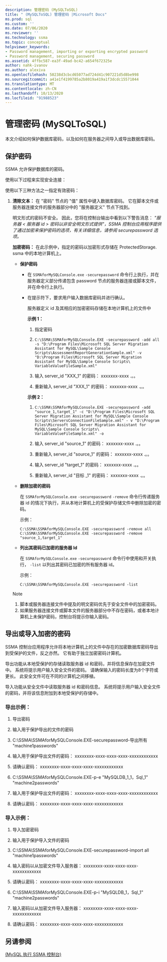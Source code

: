 ```yaml
---
description: 管理密码 (MySQLToSQL)
title: " (MySQLToSQL) 管理密码 |Microsoft Docs"
ms.prod: sql
ms.custom: ''
ms.date: 07/06/2020
ms.reviewer: ''
ms.technology: ssma
ms.topic: conceptual
helpviewer_keywords:
- Password management, importing or exporting encrypted password
- Password management, securing password
ms.assetid: 4ffbc587-ea3f-49ad-bc42-a654f672325e
author: nahk-ivanov
ms.author: alexiva
ms.openlocfilehash: 50238d3cbcd65077ad724d41c907221d5d8be998
ms.sourcegitcommit: a41e1f4199785a2b8019a419a1f3dcdc15571044
ms.translationtype: MT
ms.contentlocale: zh-CN
ms.lasthandoff: 10/13/2020
ms.locfileid: "91988523"
---
```

# <a name="managing-passwords-mysqltosql"></a>管理密码 (MySQLToSQL)
本文介绍如何保护数据库密码，以及如何在服务器之间导入或导出数据库密码。
  
## <a name="securing-password"></a>保护密码  
SSMA 允许保护数据库的密码。  
  
使用以下过程来实现安全连接：  
  
使用以下三种方法之一指定有效密码：  
  
1.  **清除文本：** 在 "密码" 节点的 "值" 属性中键入数据库密码。 它在脚本文件或服务器连接文件的服务器部分中的 "服务器定义" 节点下找到。  
  
    明文形式的密码不安全。 因此，您将在控制台输出中看到以下警告消息： *"服务器 &lt; 服务器 id &gt; 密码以非安全明文形式提供"，SSMA 控制台应用程序提供了通过加密来保护密码的选项，有关详细信息，请参阅 securepassword 选项。*  
  
    **加密密码：** 在此示例中，指定的密码以加密形式存储在 ProtectedStorage. ssma 中的本地计算机上。  
  
    -   **保护密码**  
  
        -   在 `SSMAforMySQLConsole.exe` `-securepassword` 命令行上执行，并在服务器定义部分传递包含 password 节点的服务器连接或脚本文件，并在命令行上执行。  
  
        -   在提示符下，要求用户输入数据库密码并进行确认。  
  
            服务器定义 id 及其相应的加密密码存储在本地计算机上的文件中  
            
            **示例 1：**
            
            1. 指定密码
            
            2. `C:\SSMA\SSMAforMySQLConsole.EXE -securepassword -add all -s "D:\Program Files\Microsoft SQL Server Migration Assistant for MySQL\Sample Console Scripts\AssessmentReportGenerationSample.xml" -v "D:\Program Files\Microsoft SQL Server Migration Assistant for MySQL\Sample Console Scripts\ VariableValueFileSample.xml"`
            
            3. 输入 server_id "XXX_1" 的密码： xxxxxxx-xxxx .。。
            
            4. 重新输入 server_id "XXX_1" 的密码： xxxxxxx-xxxx .。。
            
            **示例 2：**
            
            1. `C:\SSMA\SSMAforMySQLConsole.EXE -securepassword -add "source_1,target_1" -c "D:\Program Files\Microsoft SQL Server Migration Assistant for MySQL\Sample Console Scripts\ServersConnectionFileSample.xml" - v "D:\Program Files\Microsoft SQL Server Migration Assistant for MySQL\Sample Console Scripts\ VariableValueFileSample.xml" -o`
            
            2. 输入 server_id "source_1" 的密码： xxxxxxx-xxxx .。。
            
            3. 重新输入 server_id "source_1" 的密码： xxxxxxx-xxxx .。。
            
            4. 输入 server_id "target_1" 的密码： xxxxxxx-xxxx .。。
            
            5. 重新输入 server_id "目标 _1" 的密码： xxxxxxx-xxxx .。。
            
    -   **删除加密的密码**  
  
        在 `SSMAforMySQLConsole.exe` `-securepassword` `-remove` 命令行传递服务器 id 的情况下执行，并从本地计算机上的受保护存储文件中删除加密的密码。  
  
        示例：  

        ```console
        C:\SSMA\SSMAforMySQLConsole.EXE -securepassword -remove all
        C:\SSMA\SSMAforMySQLConsole.EXE -securepassword -remove "source_1,target_1"  
        ```
  
    -   **列出其密码已加密的服务器 Id**  
  
        在 `SSMAforMySQLConsole.exe` `-securepassword` 命令行中使用和开关执行， `-list` 以列出其密码已加密的所有服务器 id。  
  
        示例：  
        
        ```console
        C:\SSMA\SSMAforMySQLConsole.EXE -securepassword -list  
        ```
  
    > [!NOTE]  
    > 1.  脚本或服务器连接文件中提及的明文密码优先于安全文件中的加密密码。  
    > 2.  如果服务器连接文件或脚本文件的服务器部分中不存在密码，或者本地计算机上未保护密码，控制台将提示你输入密码。  
  
## <a name="exporting-or-importing-encrypted-passwords"></a>导出或导入加密的密码  
SSMA 控制台应用程序允许将本地计算机上的文件中存在的加密数据库密码导出到受保护的文件，反之亦然。 它有助于独立加密密码计算机。

导出功能从本地受保护的存储读取服务器 id 和密码，并将信息保存在加密文件中。 系统将提示用户输入安全文件的密码。 请确保输入的密码长度为8个字符或更长。 此安全文件可在不同的计算机之间移植。

导入功能从安全文件中读取服务器 id 和密码信息。 系统将提示用户输入安全文件的密码，并将该信息附加到本地受保护的存储中。  
  
### <a name="export-example"></a>导出示例：  

1. 导出密码

2. 输入用于保护导出的文件的密码

3. C:\SSMA\SSMAforMySQLConsole.EXE-securepassword-导出所有 "machine1passwords"

4. 输入用于保护导出文件的密码： xxxxxxxx-xxxx-xxxx-xxxx-xxxxxxxxxxxx

5. 请确认密码： xxxxxxxx-xxxx-xxxx-xxxx-xxxxxxxxxxxx

6. C:\SSMA\SSMAforMySQLConsole.EXE-p-e "MySQLDB_1_1，Sql_1" "machine2passwords"

7. 输入用于保护导出文件的密码： xxxxxxxx-xxxx-xxxx-xxxx-xxxxxxxxxxxx

8. 请确认密码： xxxxxxxx-xxxx-xxxx-xxxx-xxxxxxxxxxxx  
  
### <a name="import-example"></a>导入示例：  

1. 导入加密密码

2. 输入用于保护导入文件的密码

3. C:\SSMA\SSMAforMySQLConsole.EXE-securepassword-import all "machine1passwords"

4. 输入密码以从加密文件导入服务器： xxxxxxxx-xxxx-xxxx-xxxx-xxxxxxxxxxxx

5. 请确认密码： xxxxxxxx-xxxx-xxxx-xxxx-xxxxxxxxxxxx

6. C:\SSMA\SSMAforMySQLConsole.EXE-p-i "MySQLDB_1，Sql_1" "machine2passwords"

7. 输入密码以从加密文件导入服务器： xxxxxxxx-xxxx-xxxx-xxxx-xxxxxxxxxxxx

8. 请确认密码： xxxxxxxx-xxxx-xxxx-xxxx-xxxxxxxxxxxx  
  
## <a name="see-also"></a>另请参阅  
[ (MySQL 执行 SSMA 控制台) ](./executing-the-ssma-console-mysqltosql.md)  
